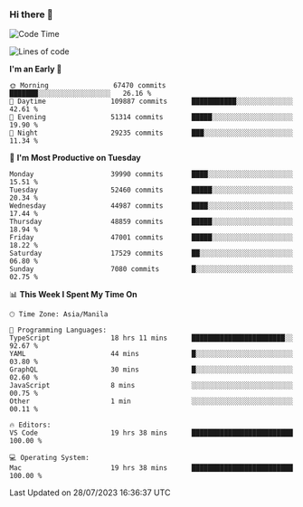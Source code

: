 ### Hi there 👋

<!--START_SECTION:waka-->
![Code Time](http://img.shields.io/badge/Code%20Time-4%2C182%20hrs%2022%20mins-blue)

![Lines of code](https://img.shields.io/badge/From%20Hello%20World%20I%27ve%20Written-103.3%20million%20lines%20of%20code-blue)

**I'm an Early 🐤** 

```text
🌞 Morning                67470 commits       ███████░░░░░░░░░░░░░░░░░░   26.16 % 
🌆 Daytime                109887 commits      ███████████░░░░░░░░░░░░░░   42.61 % 
🌃 Evening                51314 commits       █████░░░░░░░░░░░░░░░░░░░░   19.90 % 
🌙 Night                  29235 commits       ███░░░░░░░░░░░░░░░░░░░░░░   11.34 % 
```
📅 **I'm Most Productive on Tuesday** 

```text
Monday                   39990 commits       ████░░░░░░░░░░░░░░░░░░░░░   15.51 % 
Tuesday                  52460 commits       █████░░░░░░░░░░░░░░░░░░░░   20.34 % 
Wednesday                44987 commits       ████░░░░░░░░░░░░░░░░░░░░░   17.44 % 
Thursday                 48859 commits       █████░░░░░░░░░░░░░░░░░░░░   18.94 % 
Friday                   47001 commits       █████░░░░░░░░░░░░░░░░░░░░   18.22 % 
Saturday                 17529 commits       ██░░░░░░░░░░░░░░░░░░░░░░░   06.80 % 
Sunday                   7080 commits        █░░░░░░░░░░░░░░░░░░░░░░░░   02.75 % 
```


📊 **This Week I Spent My Time On** 

```text
🕑︎ Time Zone: Asia/Manila

💬 Programming Languages: 
TypeScript               18 hrs 11 mins      ███████████████████████░░   92.67 % 
YAML                     44 mins             █░░░░░░░░░░░░░░░░░░░░░░░░   03.80 % 
GraphQL                  30 mins             █░░░░░░░░░░░░░░░░░░░░░░░░   02.60 % 
JavaScript               8 mins              ░░░░░░░░░░░░░░░░░░░░░░░░░   00.75 % 
Other                    1 min               ░░░░░░░░░░░░░░░░░░░░░░░░░   00.11 % 

🔥 Editors: 
VS Code                  19 hrs 38 mins      █████████████████████████   100.00 % 

💻 Operating System: 
Mac                      19 hrs 38 mins      █████████████████████████   100.00 % 
```


 Last Updated on 28/07/2023 16:36:37 UTC
<!--END_SECTION:waka-->


<!--
**rad182/rad182** is a ✨ _special_ ✨ repository because its `README.md` (this file) appears on your GitHub profile.

Here are some ideas to get you started:

- 🔭 I’m currently working on ...
- 🌱 I’m currently learning ...
- 👯 I’m looking to collaborate on ...
- 🤔 I’m looking for help with ...
- 💬 Ask me about ...
- 📫 How to reach me: ...
- 😄 Pronouns: ...
- ⚡ Fun fact: ...
-->
